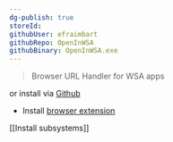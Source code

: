 ```yaml
---
dg-publish: true
storeId: 
githubUser: efraimbart
githubRepo: OpenInWSA
githubBinary: OpenInWSA.exe
---
```


> Browser URL Handler for WSA apps

or install via [Github](https://github.com/efraimbart/OpenInWSA/releases/latest/download/OpenInWSA.exe)  

- Install [browser extension](https://chrome.google.com/webstore/detail/open-in-wsa/nkfpikoflncblmlajlcagaflndiijhhl)

[[Install subsystems]]